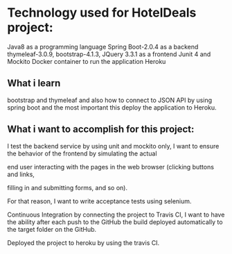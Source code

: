
# Technology used for HotelDeals project:

Java8 as a programming language
Spring Boot-2.0.4 as a backend
thymeleaf-3.0.9, bootstrap-4.1.3, JQuery 3.3.1 as a frontend
Junit 4 and Mockito
Docker container to run the application
Heroku

## What i learn

bootstrap and thymeleaf and also how to connect to JSON API by using spring boot and the most important this deploy the application to Heroku.


## What i want to accomplish for this project:

I test the backend service by using unit and mockito only, I want to ensure the behavior of the frontend by simulating the actual

end user interacting with the pages in the web browser (clicking buttons and links,

filling in and submitting forms, and so on). 

For that reason, I want to write acceptance tests using selenium.



Continuous Integration by connecting the project to Travis CI, I want to have the ability after each push to the GitHub the build deployed automatically to the target folder on the GitHub.



Deployed the project to heroku by using the travis CI.











